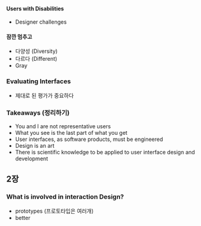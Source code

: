 #### **Users with Disabilities**
- Designer challenges

#### 잠깐 멈추고
- 다양성 (Diversity)
- 다르다 (Different)
- Gray


### Evaluating Interfaces
- 제대로 된 평가가 중요하다

### Takeaways (정리하기)
- You and I are not representative users
- What you see is the last part of what you get
- User interfaces, as software products, must be engineered
- Design is an art
- There is scientific knowledge to be applied to user interface design and development

## 2장
### What is involved in interaction Design?
- prototypes (프로토타입은 여러개)
- better



